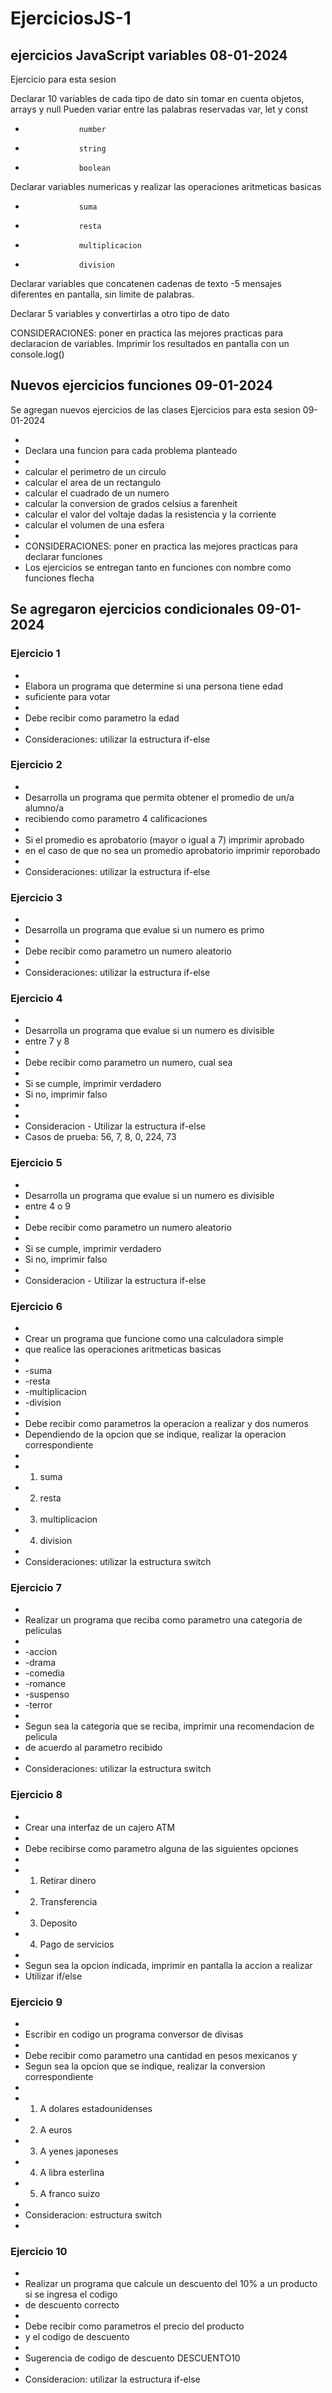 # EjerciciosJS-1

## ejercicios JavaScript variables 08-01-2024

Ejercicio para esta sesion

Declarar 10 variables de cada tipo de dato sin tomar en cuenta objetos, arrays y null
Pueden variar entre las palabras reservadas var, let y const

-                 number
-                 string
-                 boolean

Declarar variables numericas y realizar las operaciones aritmeticas basicas

-                 suma
-                 resta
-                 multiplicacion
-                 division

Declarar variables que concatenen cadenas de texto
-5 mensajes diferentes en pantalla, sin limite de palabras.

Declarar 5 variables y convertirlas a otro tipo de dato

CONSIDERACIONES: poner en practica las mejores practicas para declaracion de variables.
Imprimir los resultados en pantalla con un console.log()

## Nuevos ejercicios funciones 09-01-2024

Se agregan nuevos ejercicios de las clases
Ejercicios para esta sesion 09-01-2024

-
-   Declara una funcion para cada problema planteado
-
-   calcular el perimetro de un circulo
-   calcular el area de un rectangulo
-   calcular el cuadrado de un numero
-   calcular la conversion de grados celsius a farenheit
-   calcular el valor del voltaje dadas la resistencia y la corriente
-   calcular el volumen de una esfera
-
-   CONSIDERACIONES: poner en practica las mejores practicas para declarar funciones
-   Los ejercicios se entregan tanto en funciones con nombre como funciones flecha

## Se agregaron ejercicios condicionales 09-01-2024

### Ejercicio 1

-
-   Elabora un programa que determine si una persona tiene edad
-   suficiente para votar
-
-   Debe recibir como parametro la edad
-
-   Consideraciones: utilizar la estructura if-else

### Ejercicio 2

-
-   Desarrolla un programa que permita obtener el promedio de un/a alumno/a
-   recibiendo como parametro 4 calificaciones
-
-   Si el promedio es aprobatorio (mayor o igual a 7) imprimir aprobado
-   en el caso de que no sea un promedio aprobatorio imprimir reporobado
-
-   Consideraciones: utilizar la estructura if-else

### Ejercicio 3

-
-   Desarrolla un programa que evalue si un numero es primo
-
-   Debe recibir como parametro un numero aleatorio
-
-   Consideraciones: utilizar la estructura if-else

### Ejercicio 4

-
-   Desarrolla un programa que evalue si un numero es divisible
-   entre 7 y 8
-
-   Debe recibir como parametro un numero, cual sea
-
-   Si se cumple, imprimir verdadero
-   Si no, imprimir falso
-
-
-   Consideracion - Utilizar la estructura if-else
-   Casos de prueba: 56, 7, 8, 0, 224, 73

### Ejercicio 5

-
-   Desarrolla un programa que evalue si un numero es divisible
-   entre 4 o 9
-
-   Debe recibir como parametro un numero aleatorio
-
-   Si se cumple, imprimir verdadero
-   Si no, imprimir falso
-
-   Consideracion - Utilizar la estructura if-else

### Ejercicio 6

-
-   Crear un programa que funcione como una calculadora simple
-   que realice las operaciones aritmeticas basicas
-
-   -suma
-   -resta
-   -multiplicacion
-   -division
-
-   Debe recibir como parametros la operacion a realizar y dos numeros
-   Dependiendo de la opcion que se indique, realizar la operacion correspondiente
-
-   1. suma
-   2. resta
-   3. multiplicacion
-   4. division
-
-   Consideraciones: utilizar la estructura switch

### Ejercicio 7

-
-   Realizar un programa que reciba como parametro una categoria de peliculas
-
-   -accion
-   -drama
-   -comedia
-   -romance
-   -suspenso
-   -terror
-
-   Segun sea la categoria que se reciba, imprimir una recomendacion de pelicula
-   de acuerdo al parametro recibido
-
-   Consideraciones: utilizar la estructura switch

### Ejercicio 8

-
-   Crear una interfaz de un cajero ATM
-
-   Debe recibirse como parametro alguna de las siguientes opciones
-
-   1. Retirar dinero
-   2. Transferencia
-   3. Deposito
-   4. Pago de servicios
-
-   Segun sea la opcion indicada, imprimir en pantalla la accion a realizar
-   Utilizar if/else

### Ejercicio 9

-
-   Escribir en codigo un programa conversor de divisas
-
-   Debe recibir como parametro una cantidad en pesos mexicanos y
-   Segun sea la opcion que se indique, realizar la conversion correspondiente
-
-   1. A dolares estadounidenses
-   2. A euros
-   3. A yenes japoneses
-   4. A libra esterlina
-   5. A franco suizo
-
-   Consideracion: estructura switch
-

### Ejercicio 10

-
-   Realizar un programa que calcule un descuento del 10% a un producto si se ingresa el codigo
-   de descuento correcto
-
-   Debe recibir como parametros el precio del producto
-   y el codigo de descuento
-
-   Sugerencia de codigo de descuento DESCUENTO10
-
-   Consideracion: utilizar la estructura if-else
